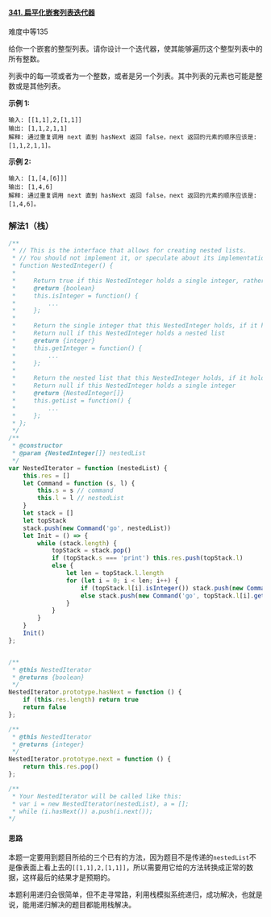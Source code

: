 #### [341. 扁平化嵌套列表迭代器](https://leetcode-cn.com/problems/flatten-nested-list-iterator/)

难度中等135

给你一个嵌套的整型列表。请你设计一个迭代器，使其能够遍历这个整型列表中的所有整数。

列表中的每一项或者为一个整数，或者是另一个列表。其中列表的元素也可能是整数或是其他列表。

 

**示例 1:**

```
输入: [[1,1],2,[1,1]]
输出: [1,1,2,1,1]
解释: 通过重复调用 next 直到 hasNext 返回 false，next 返回的元素的顺序应该是: [1,1,2,1,1]。
```

**示例 2:**

```
输入: [1,[4,[6]]]
输出: [1,4,6]
解释: 通过重复调用 next 直到 hasNext 返回 false，next 返回的元素的顺序应该是: [1,4,6]。
```

### 解法1（栈）

```js
/**
 * // This is the interface that allows for creating nested lists.
 * // You should not implement it, or speculate about its implementation
 * function NestedInteger() {
 *
 *     Return true if this NestedInteger holds a single integer, rather than a nested list.
 *     @return {boolean}
 *     this.isInteger = function() {
 *         ...
 *     };
 *
 *     Return the single integer that this NestedInteger holds, if it holds a single integer
 *     Return null if this NestedInteger holds a nested list
 *     @return {integer}
 *     this.getInteger = function() {
 *         ...
 *     };
 *
 *     Return the nested list that this NestedInteger holds, if it holds a nested list
 *     Return null if this NestedInteger holds a single integer
 *     @return {NestedInteger[]}
 *     this.getList = function() {
 *         ...
 *     };
 * };
 */
/**
 * @constructor
 * @param {NestedInteger[]} nestedList
 */
var NestedIterator = function (nestedList) {
    this.res = []
    let Command = function (s, l) {
        this.s = s // command
        this.l = l // nestedList
    }
    let stack = []
    let topStack
    stack.push(new Command('go', nestedList))
    let Init = () => {
        while (stack.length) {
            topStack = stack.pop()
            if (topStack.s === 'print') this.res.push(topStack.l)
            else {
                let len = topStack.l.length
                for (let i = 0; i < len; i++) {
                    if (topStack.l[i].isInteger()) stack.push(new Command('print', topStack.l[i].getInteger()))
                    else stack.push(new Command('go', topStack.l[i].getList()))
                }
            }
        }
    }
    Init()
};


/**
 * @this NestedIterator
 * @returns {boolean}
 */
NestedIterator.prototype.hasNext = function () {
    if (this.res.length) return true
    return false
};

/**
 * @this NestedIterator
 * @returns {integer}
 */
NestedIterator.prototype.next = function () {
    return this.res.pop()
};

/**
 * Your NestedIterator will be called like this:
 * var i = new NestedIterator(nestedList), a = [];
 * while (i.hasNext()) a.push(i.next());
*/
```

#### 思路

本题一定要用到题目所给的三个已有的方法，因为题目不是传递的`nestedList`不是像表面上看上去的`[[1,1],2,[1,1]]`，所以需要用它给的方法转换成正常的数据，这样最后的结果才是预期的。

本题利用递归会很简单，但不走寻常路，利用栈模拟系统递归，成功解决，也就是说，能用递归解决的题目都能用栈解决。